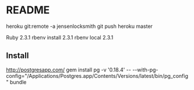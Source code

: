 # README

heroku git:remote -a jensenlocksmith
git push heroku master

Ruby 2.3.1
rbenv install 2.3.1 
rbenv local 2.3.1


Install
--
http://postgresapp.com/
gem install pg -v '0.18.4' -- --with-pg-config="/Applications/Postgres.app/Contents/Versions/latest/bin/pg_config"
bundle
